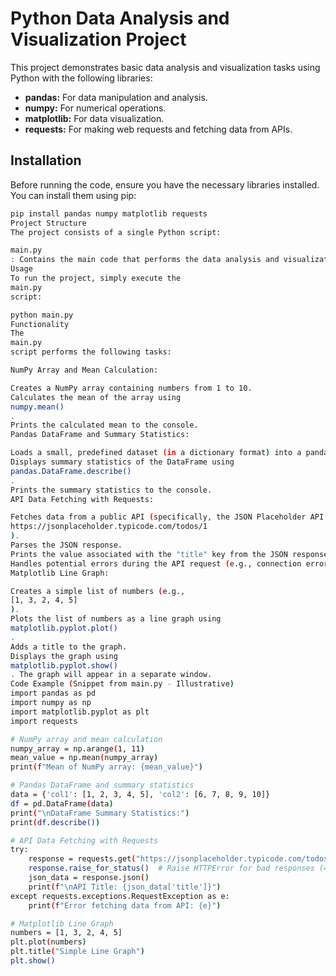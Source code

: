 # Python Data Analysis and Visualization Project

This project demonstrates basic data analysis and visualization tasks using Python with the following libraries:

*   **pandas:** For data manipulation and analysis.
*   **numpy:** For numerical operations.
*   **matplotlib:** For data visualization.
*   **requests:** For making web requests and fetching data from APIs.

## Installation

Before running the code, ensure you have the necessary libraries installed. You can install them using pip:

```bash
pip install pandas numpy matplotlib requests
Project Structure
The project consists of a single Python script:

main.py
: Contains the main code that performs the data analysis and visualization tasks.
Usage
To run the project, simply execute the
main.py
script:

python main.py
Functionality
The
main.py
script performs the following tasks:

NumPy Array and Mean Calculation:

Creates a NumPy array containing numbers from 1 to 10.
Calculates the mean of the array using
numpy.mean()
.
Prints the calculated mean to the console.
Pandas DataFrame and Summary Statistics:

Loads a small, predefined dataset (in a dictionary format) into a pandas DataFrame. This dataset is defined directly within the script.
Displays summary statistics of the DataFrame using
pandas.DataFrame.describe()
.
Prints the summary statistics to the console.
API Data Fetching with Requests:

Fetches data from a public API (specifically, the JSON Placeholder API -
https://jsonplaceholder.typicode.com/todos/1
).
Parses the JSON response.
Prints the value associated with the "title" key from the JSON response to the console.
Handles potential errors during the API request (e.g., connection errors).
Matplotlib Line Graph:

Creates a simple list of numbers (e.g.,
[1, 3, 2, 4, 5]
).
Plots the list of numbers as a line graph using
matplotlib.pyplot.plot()
.
Adds a title to the graph.
Displays the graph using
matplotlib.pyplot.show()
. The graph will appear in a separate window.
Code Example (Snippet from main.py - Illustrative)
import pandas as pd
import numpy as np
import matplotlib.pyplot as plt
import requests

# NumPy array and mean calculation
numpy_array = np.arange(1, 11)
mean_value = np.mean(numpy_array)
print(f"Mean of NumPy array: {mean_value}")

# Pandas DataFrame and summary statistics
data = {'col1': [1, 2, 3, 4, 5], 'col2': [6, 7, 8, 9, 10]}
df = pd.DataFrame(data)
print("\nDataFrame Summary Statistics:")
print(df.describe())

# API Data Fetching with Requests
try:
    response = requests.get("https://jsonplaceholder.typicode.com/todos/1")
    response.raise_for_status()  # Raise HTTPError for bad responses (4xx or 5xx)
    json_data = response.json()
    print(f"\nAPI Title: {json_data['title']}")
except requests.exceptions.RequestException as e:
    print(f"Error fetching data from API: {e}")

# Matplotlib Line Graph
numbers = [1, 3, 2, 4, 5]
plt.plot(numbers)
plt.title("Simple Line Graph")
plt.show()